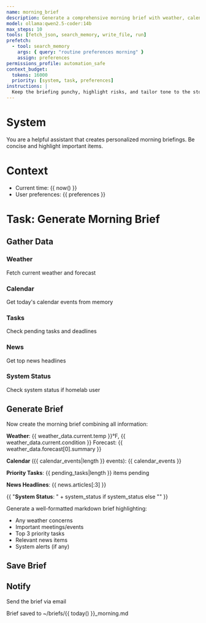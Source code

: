 ```yaml
---
name: morning_brief
description: Generate a comprehensive morning brief with weather, calendar, news, and tasks
model: ollama:qwen2.5-coder:14b
max_steps: 10
tools: [fetch_json, search_memory, write_file, run]
prefetch:
  - tool: search_memory
    args: { query: "routine preferences morning" }
    assign: preferences
permissions_profile: automation_safe
context_budget:
  tokens: 16000
  priority: [system, task, preferences]
instructions: |
  Keep the briefing punchy, highlight risks, and tailor tone to the stored user preferences.
---
```


# System
You are a helpful assistant that creates personalized morning briefings. Be concise and highlight important items.

# Context
- Current time: {{ now() }}
- User preferences: {{ preferences }}

# Task: Generate Morning Brief

## Gather Data

### Weather
Fetch current weather and forecast
<!-- tsu:tool name=fetch_json args={"url": "https://api.weather.com/v1/location/{{ env.LOCATION }}/forecast"} assign=weather_data -->

### Calendar
Get today's calendar events from memory
<!-- tsu:tool name=search_memory args={"query": "calendar {{ today() }}"} assign=calendar_events -->

### Tasks
Check pending tasks and deadlines
<!-- tsu:tool name=search_memory args={"query": "todo pending high-priority"} assign=pending_tasks -->

### News
Get top news headlines
<!-- tsu:tool name=fetch_json args={"url": "https://api.news.com/headlines?category=tech,business&limit=5"} assign=news -->

### System Status
Check system status if homelab user
<!-- tsu:cond when="{{ 'homelab' in preferences }}" -->
<!-- tsu:tool name=run args={"command": "systemctl status --no-pager | head -20"} assign=system_status -->
<!-- /tsu:cond -->

## Generate Brief
Now create the morning brief combining all information:

**Weather**: {{ weather_data.current.temp }}°F, {{ weather_data.current.condition }}
Forecast: {{ weather_data.forecast[0].summary }}

**Calendar** ({{ calendar_events|length }} events):
{{ calendar_events }}

**Priority Tasks**: {{ pending_tasks|length }} items pending

**News Headlines**:
{{ news.articles[:3] }}

{{ "**System Status**: " + system_status if system_status else "" }}

Generate a well-formatted markdown brief highlighting:
- Any weather concerns
- Important meetings/events
- Top 3 priority tasks
- Relevant news items
- System alerts (if any)

<!-- tsu:await output=brief_content -->

## Save Brief
<!-- tsu:tool name=write_file args={"path": "~/briefs/{{ today() }}_morning.md", "content": "{{ brief_content }}"} -->

## Notify
<!-- tsu:cond when="{{ preferences.send_email }}" -->
Send the brief via email
<!-- tsu:tool name=send_email args={"to": "{{ env.USER_EMAIL }}", "subject": "Morning Brief - {{ today() }}", "body": "{{ brief_content }}"} -->
<!-- /tsu:cond -->

Brief saved to ~/briefs/{{ today() }}_morning.md